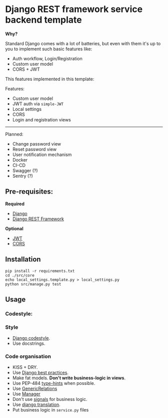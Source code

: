 # Django REST framework service backend template

**Why?**

Standard Django comes with a lot of batteries, but even with them it's up to you to implement such basic features like:
* Auth workflow, Login/Registration
* Custom user model
* CORS + JWT

This features implemented in this template:

Features:
- Custom user model
- JWT auth via `simple-JWT`
- Local settings
- CORS
- Login and registration views

---
Planned:
- Change password view
- Reset password view
- User notification mechanism
- Docker
- CI-CD
- Swagger (?)
- Sentry (?)

## Pre-requisites:

**Required**
- [Django](https://www.djangoproject.com/)
- [Django REST Framework](https://www.django-rest-framework.org/)

**Optional**
- [JWT](https://jwt.io/)
- [CORS](https://developer.mozilla.org/en-US/docs/Web/HTTP/CORS)

## Installation


``` (bash)
pip install -r requirements.txt
cd ./src/core
echo local_settings.template.py > local_settings.py
python src/manage.py test
```

## Usage

### Codestyle: 
[//]: # (Taken from https://github.com/f213/education-backend)

### Style

* [Django codestyle](https://docs.djangoproject.com/en/dev/internals/contributing/writing-code/coding-style/#model-style).
* Use docstrings.

### Code organisation

* KISS + DRY.
* Use [Django best practices](http://django-best-practices.readthedocs.io/en/latest/index.html).
* Make fat models. **Don't write business-logic in views**. 
* Use PEP-484 [type-hints](https://www.python.org/dev/peps/pep-0484/) when possible.
* Use [GenericRelations](https://docs.djangoproject.com/en/1.10/ref/contrib/contenttypes/)
* Use [Manager](https://docs.djangoproject.com/en/1.10/topics/db/managers/)
* Don't use [signals](https://docs.djangoproject.com/en/1.10/topics/signals/) for business logic.
* Use [django translation](https://docs.djangoproject.com/en/1.10/topics/i18n/translation/).
* Put business logic in `service.py` files

